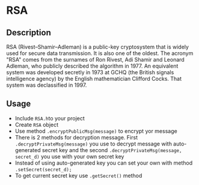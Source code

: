 # RSA

## Description 
RSA (Rivest–Shamir–Adleman) is a public-key cryptosystem that is widely used for secure data transmission. It is also one of the oldest. The acronym "RSA" comes from the surnames of Ron Rivest, Adi Shamir and Leonard Adleman, who publicly described the algorithm in 1977. An equivalent system was developed secretly in 1973 at GCHQ (the British signals intelligence agency) by the English mathematician Clifford Cocks. That system was declassified in 1997.

## Usage 
- Include `RSA.h`to your project
- Create `RSA` object 
- Use method `.encryptPublicMsg(message)` to encrypt yor message
- There is 2 methods for decryption message. First `.decryptPrivateMsg(message)` you use to decrypt message with auto-generated secret key and the second `.decryptPrivateMsg(message, secret_d)`  you use with your own secret key
- Instead of using auto-generated key you can set your own with method `.setSecret(secret_d);`
- To get current secret key use `.getSecret()` method
